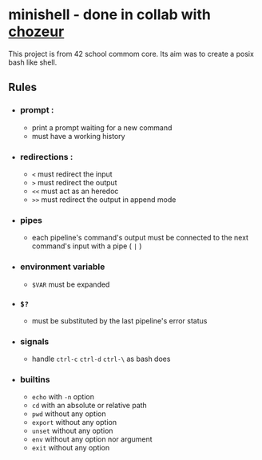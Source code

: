 # minishell - done in collab with [chozeur](https://github.com/chozeur)

This project is from 42 school commom core. Its aim was to create a posix bash like shell.

## Rules

- ### prompt :
  - print a prompt waiting for a new command
  - must have a working history
 
- ### redirections :
  - `<` must redirect the input
  - `>` must redirect the output
  - `<<` must act as an heredoc
  - `>>` must redirect the output in append mode
  
- ### pipes
  - each pipeline's command's output must be connected to the next command's input with a pipe ( `|` )
 
- ### environment variable
  - `$VAR` must be expanded
  
- ### `$?`
  - must be substituted by the last pipeline's error status
 
- ### signals
  - handle `ctrl-c` `ctrl-d` `ctrl-\` as bash does
 
- ### builtins
  - `echo` with `-n` option
  - `cd` with an absolute or relative path
  - `pwd` without any option
  - `export` without any option
  - `unset` without any option
  - `env` without any option nor argument
  - `exit` without any option
